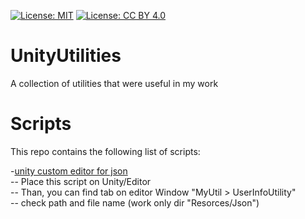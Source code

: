 [![License: MIT](https://img.shields.io/badge/License-MIT-yellow.svg)](https://opensource.org/licenses/MIT)
[![License: CC BY 4.0](https://img.shields.io/badge/License-CC_BY_4.0-lightgrey.svg)](https://creativecommons.org/licenses/by/4.0/)

# UnityUtilities
A collection of utilities that were useful in my work  

# Scripts
This repo contains the following list of scripts:

-[unity custom editor for json](https://github.com/BaekNothing/UnityUtilities/blob/main/CustomEditor/jsonEditUtility.cs)  
-- Place this script on Unity/Editor  
-- Than, you can find tab on editor Window "MyUtil > UserInfoUtility"  
-- check path and file name (work only dir "Resorces/Json")  
